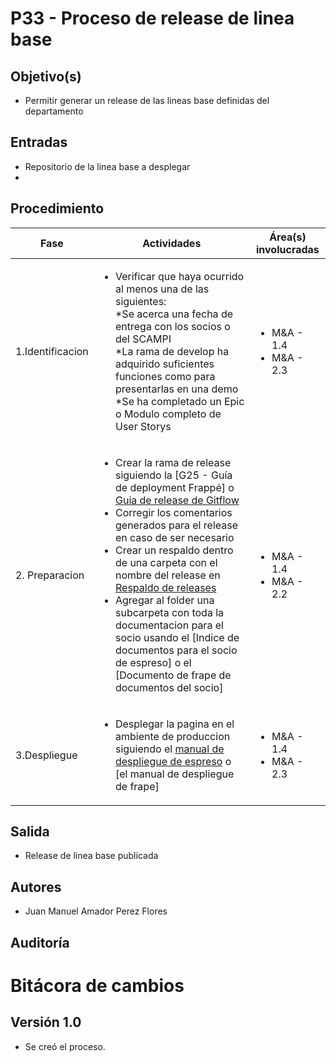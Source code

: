 # P33 - Proceso de release de linea base

## Objetivo(s)

- Permitir generar un release de las lineas base definidas del departamento

## Entradas

- Repositorio de la linea base a desplegar
- 
## Procedimiento

| Fase |   Actividades   | Área(s) involucradas |
|------|:---------------:|--------------------|
| 1.Identificacion | <ul align="left"><li>Verificar que haya ocurrido al menos una de las siguientes: <br>*Se acerca una fecha de entrega con los socios o del SCAMPI<br> *La rama de develop ha adquirido suficientes funciones como para presentarlas en una demo<br>*Se ha completado un Epic o Modulo completo de User Storys </li>| <ul><li>M&A - 1.4</li><li>M&A - 2.3</li></ul> |
| 2. Preparacion | <ul align="left"><li>Crear la rama de release siguiendo la [G25 - Guía de deployment Frappé] o [Guia de release de Gitflow](https://docs.github.com/es/repositories/releasing-projects-on-github/managing-releases-in-a-repository)</li><li>Corregir los comentarios generados para el release en caso de ser necesario<li>Crear un respaldo dentro de una carpeta con el nombre del release en [Respaldo de releases](https://drive.google.com/drive/u/0/folders/1f6aYc0JVOozt5lnQEEq-tqHd7mNK6Sim)</li><li>Agregar al folder una subcarpeta con toda la documentacion para el socio usando el [Indice de documentos para el socio de espreso] o el [Documento de frape de documentos del socio]</li> | <ul><li>M&A - 1.4</li><li>M&A - 2.2</li></ul> |
| 3.Despliegue | <ul align="left"><li>Desplegar la pagina en el ambiente de produccion siguiendo el [manual de despliegue de espreso]() o [el manual de despliegue de frape]</li>| <ul><li>M&A - 1.4</li><li>M&A - 2.3</li></ul> |

## Salida

- Release de linea base publicada

## Autores

- Juan Manuel Amador Perez Flores

## Auditoría



# Bitácora de cambios

## Versión 1.0
  - Se creó el proceso.


